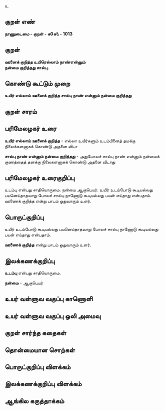உ

## குறள் எண் 

**நாணுடைமை - குறள் - க0க௩ - 1013**

## குறள் 

**ஊனைக் குறித்த உயிரெல்லாம் நாண்என்னும்  
நன்மை குறித்தது சால்பு.**

## கொண்டு கூட்டும் முறை

**உயிர் எல்லாம் ஊனைக் குறித்த சால்பு நாண் என்னும் நன்மை குறித்தது**

## குறள் சாரம் 


## பரிமேலழகர் உரை

**உயிர் எல்லாம் ஊனைக் குறித்த** - எல்லா உயிர்களும் உடம்பினைத் தமக்கு நிலைக்களனாகக் கொண்டு அதனை விடா 

**சால்பு நாண் என்னும் நன்மை குறித்தது** - அதுபோலச் சால்பு நாண் என்னும் நன்மைக் குணத்தைத் தனக்கு நிலைகளனாகக் கொண்டு அதனை விடாது

## பரிமேலழகர் உரைகுறிப்பு   

உடம்பு என்பது சாதியொருமை. நன்மை ஆகுபெயர். உயிர் உடம்போடு கூடியல்லது பயனெய்தாதவாறு போலச் சால்பு நாணோடு கூடியல்லது பயன் எய்தாது என்பதாம். ஊணைக் குறித்த என்று பாடம் ஓதுவாரும் உளர். 

## பொருட்குறிப்பு 

உயிர் உடம்போடு கூடியல்லது பயனெய்தாதவாறு போலச் சால்பு நாணோடு கூடியல்லது பயன் எய்தாது என்பதாம். 

**ஊணைக் குறித்த** என்று பாடம் ஓதுவாரும் உளர்.

## இலக்கணக்குறிப்பு  

**உடம்பு** என்பது சாதியொருமை. 

**நன்மை** - ஆகுபெயர்

## உயர் வள்ளுவ வகுப்பு காணொளி


## உயர் வள்ளுவ வகுப்பு ஒலி அமைவு 

 
## குறள் சார்ந்த கதைகள் 


## தொன்மையான சொற்கள்


## பொருட்குறிப்பு விளக்கம்


## இலக்கணக்குறிப்பு விளக்கம்


## ஆங்கில கருத்தாக்கம் 


